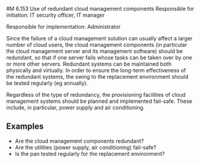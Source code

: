 #M 6.153 Use of redundant cloud management components
Responsible for initiation: IT security officer, IT manager

Responsible for implementation: Administrator

Since the failure of a cloud management solution can usually affect a larger number of cloud users, the cloud management components (in particular the cloud management server and its management software) should be redundant, so that if one server fails whose tasks can be taken over by one or more other servers. Redundant systems can be maintained both physically and virtually. In order to ensure the long-term effectiveness of the redundant systems, the swing to the replacement environment should be tested regularly (eg annually).

Regardless of the type of redundancy, the provisioning facilities of cloud management systems should be planned and implemented fail-safe. These include, in particular, power supply and air conditioning.



## Examples 
* Are the cloud management components redundant?
* Are the utilities (power supply, air conditioning) fail-safe?
* Is the pan tested regularly for the replacement environment?




